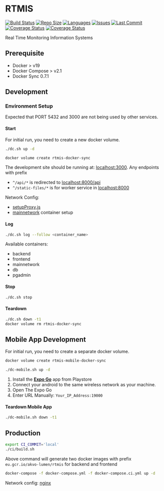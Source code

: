 # RTMIS

[![Build Status](https://akvo.semaphoreci.com/badges/rtmis/branches/main.svg?style=shields)](https://akvo.semaphoreci.com/projects/rtmis) [![Repo Size](https://img.shields.io/github/repo-size/akvo/rtmis)](https://img.shields.io/github/repo-size/akvo/rtmis) [![Languages](https://img.shields.io/github/languages/count/akvo/rtmis)](https://img.shields.io/github/languages/count/akvo/rtmis) [![Issues](https://img.shields.io/github/issues/akvo/rtmis)](https://img.shields.io/github/issues/akvo/rtmis) [![Last Commit](https://img.shields.io/github/last-commit/akvo/rtmis/main)](https://img.shields.io/github/last-commit/akvo/rtmis/main) [![Coverage Status](https://coveralls.io/repos/github/akvo/rtmis/badge.svg)](https://coveralls.io/github/akvo/rtmis) [![Coverage Status](https://img.shields.io/readthedocs/rtmis?label=read%20the%20docs)](https://rtmis.readthedocs.io/en/latest)

Real Time Monitoring Information Systems

## Prerequisite

- Docker > v19
- Docker Compose > v2.1
- Docker Sync 0.7.1

## Development

### Environment Setup

Expected that PORT 5432 and 3000 are not being used by other services.

#### Start

For initial run, you need to create a new docker volume.

```bash
./dc.sh up -d
```

```bash
docker volume create rtmis-docker-sync
```

The development site should be running at: [localhost:3000](http://localhost:3000). Any endpoints with prefix

- `^/api/*` is redirected to [localhost:8000/api](http://localhost:8000/api)
- `^/static-files/*` is for worker service in [localhost:8000](http://localhost:8000/static-files)

Network Config:

- [setupProxy.js](https://github.com/akvo/rtmis/blob/main/frontend/src/setupProxy.js)
- [mainnetwork](https://github.com/akvo/rtmis/blob/docker-compose.override.yml#L4-L8) container setup

#### Log

```bash
./dc.sh log --follow <container_name>
```

Available containers:

- backend
- frontend
- mainnetwork
- db
- pgadmin

#### Stop

```bash
./dc.sh stop
```

#### Teardown

```bash
./dc.sh down -t1
docker volume rm rtmis-docker-sync
```

## Mobile App Development

For initial run, you need to create a separate docker volume.

```bash
docker volume create rtmis-mobile-docker-sync
```

```bash
./dc-mobile.sh up -d
```

1. Install the [**Expo Go**](https://play.google.com/store/apps/details?id=host.exp.exponent&hl=en&gl=US&pli=1) app from Playstore
2. Connect your android to the same wireless network as your machine.
3. Open The Expo Go
4. Enter URL Manually: `Your_IP_Address:19000`

#### Teardown Mobile App

```bash
./dc-mobile.sh down -t1
```

## Production

```bash
export CI_COMMIT='local'
./ci/build.sh
```

Above command will generate two docker images with prefix `eu.gcr.io/akvo-lumen/rtmis` for backend and frontend

```bash
docker-compose -f docker-compose.yml -f docker-compose.ci.yml up -d
```

Network config: [nginx](https://github.com/akvo/rtmis/blob/main/frontend/nginx/conf.d/default.conf)
